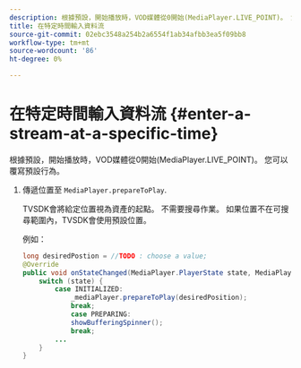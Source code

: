 ```yaml
---
description: 根據預設，開始播放時，VOD媒體從0開始(MediaPlayer.LIVE_POINT)。 您可以覆寫預設行為。
title: 在特定時間輸入資料流
source-git-commit: 02ebc3548a254b2a6554f1ab34afbb3ea5f09bb8
workflow-type: tm+mt
source-wordcount: '86'
ht-degree: 0%

---
```


# 在特定時間輸入資料流 {#enter-a-stream-at-a-specific-time}

根據預設，開始播放時，VOD媒體從0開始(MediaPlayer.LIVE_POINT)。 您可以覆寫預設行為。

1. 傳遞位置至 `MediaPlayer.prepareToPlay`.

   TVSDK會將給定位置視為資產的起點。 不需要搜尋作業。 如果位置不在可搜尋範圍內，TVSDK會使用預設位置。

   例如：

   ```java
   long desiredPostion = //TODO : choose a value; 
   @Override 
   public void onStateChanged(MediaPlayer.PlayerState state, MediaPlayerNotification notification) { 
       switch (state) { 
           case INITIALIZED: 
               _mediaPlayer.prepareToPlay(desiredPosition); 
               break; 
               case PREPARING: 
               showBufferingSpinner(); 
               break; 
           ... 
       } 
   } 
   ```
